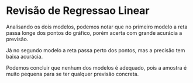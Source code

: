 # Revisão de Regressao Linear

Analisando os dois modelos, podemos notar que no primeiro modelo a reta 
passa longe dos pontos do gráfico, porém acerta com grande acurácia a previsão.

Já no segundo modelo a reta passa perto dos pontos, mas a precisão tem baixa
acurácia.

Podemos concluir que nenhum dos modelos é adequado, pois a amostra
é muito pequena para se ter qualquer previsão concreta.
